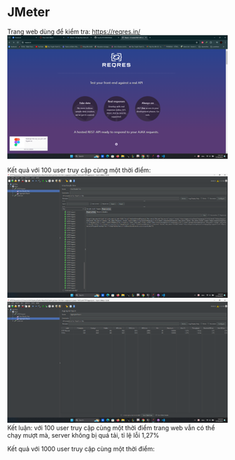 # JMeter

Trang web dùng để kiểm tra: https://reqres.in/
![alt text](image.png)

Kết quả với 100 user truy cập cùng một thời điểm:
![alt text](image-1.png)
![alt text](image-2.png)
Kết luận: với 100 user truy cập cùng một thời điểm trang web vẫn có thể chạy mượt mà, server không bị quá tải, tỉ lệ lỗi 1,27% 

Kết quả với 1000 user truy cập cùng một thời điểm:

